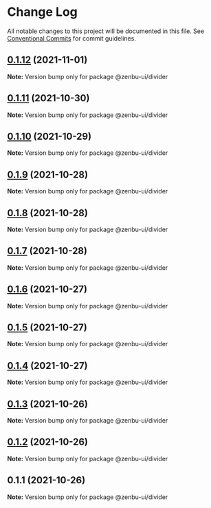 # Change Log

All notable changes to this project will be documented in this file.
See [Conventional Commits](https://conventionalcommits.org) for commit guidelines.

## [0.1.12](https://github.com/KodepandaID/zenbu-ui/compare/@zenbu-ui/divider@0.1.11...@zenbu-ui/divider@0.1.12) (2021-11-01)

**Note:** Version bump only for package @zenbu-ui/divider





## [0.1.11](https://github.com/KodepandaID/zenbu-ui/compare/@zenbu-ui/divider@0.1.10...@zenbu-ui/divider@0.1.11) (2021-10-30)

**Note:** Version bump only for package @zenbu-ui/divider





## [0.1.10](https://github.com/KodepandaID/zenbu-ui/compare/@zenbu-ui/divider@0.1.9...@zenbu-ui/divider@0.1.10) (2021-10-29)

**Note:** Version bump only for package @zenbu-ui/divider





## [0.1.9](https://github.com/KodepandaID/zenbu-ui/compare/@zenbu-ui/divider@0.1.8...@zenbu-ui/divider@0.1.9) (2021-10-28)

**Note:** Version bump only for package @zenbu-ui/divider





## [0.1.8](https://github.com/KodepandaID/zenbu-ui/compare/@zenbu-ui/divider@0.1.7...@zenbu-ui/divider@0.1.8) (2021-10-28)

**Note:** Version bump only for package @zenbu-ui/divider





## [0.1.7](https://github.com/KodepandaID/zenbu-ui/compare/@zenbu-ui/divider@0.1.6...@zenbu-ui/divider@0.1.7) (2021-10-28)

**Note:** Version bump only for package @zenbu-ui/divider





## [0.1.6](https://github.com/KodepandaID/zenbu-ui/compare/@zenbu-ui/divider@0.1.5...@zenbu-ui/divider@0.1.6) (2021-10-27)

**Note:** Version bump only for package @zenbu-ui/divider





## [0.1.5](https://github.com/KodepandaID/zenbu-ui/compare/@zenbu-ui/divider@0.1.4...@zenbu-ui/divider@0.1.5) (2021-10-27)

**Note:** Version bump only for package @zenbu-ui/divider





## [0.1.4](https://github.com/KodepandaID/zenbu-ui/compare/@zenbu-ui/divider@0.1.3...@zenbu-ui/divider@0.1.4) (2021-10-27)

**Note:** Version bump only for package @zenbu-ui/divider





## [0.1.3](https://github.com/KodepandaID/zenbu-ui/compare/@zenbu-ui/divider@0.1.2...@zenbu-ui/divider@0.1.3) (2021-10-26)

**Note:** Version bump only for package @zenbu-ui/divider





## [0.1.2](https://github.com/KodepandaID/zenbu-ui/compare/@zenbu-ui/divider@0.1.1...@zenbu-ui/divider@0.1.2) (2021-10-26)

**Note:** Version bump only for package @zenbu-ui/divider





## 0.1.1 (2021-10-26)

**Note:** Version bump only for package @zenbu-ui/divider
